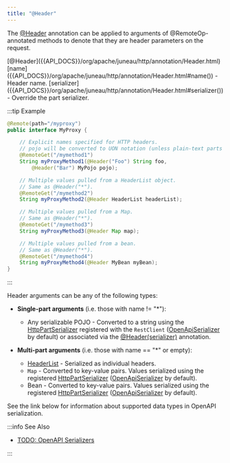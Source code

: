 ```yaml
---
title: "@Header"
---
```


The [@Header]({{API_DOCS}}/org/apache/juneau/http/annotation/Header.html) annotation can be applied to arguments of
@RemoteOp-annotated methods to denote that they are header parameters on the request.

<tree>
<node-0><java-annotation>[@Header]({{API_DOCS}}/org/apache/juneau/http/annotation/Header.html)</java-annotation></node-0>
<node-1><java-field>[name]({{API_DOCS}}/org/apache/juneau/http/annotation/Header.html#name()) - Header name.</java-field></node-1>
<node-1><java-field>[serializer]({{API_DOCS}}/org/apache/juneau/http/annotation/Header.html#serializer()) - Override the part serializer.</java-field></node-1>
</tree>

:::tip Example
```java
@Remote(path="/myproxy")
public interface MyProxy {

    // Explicit names specified for HTTP headers.
    // pojo will be converted to UON notation (unless plain-text parts enabled).
    @RemoteGet("/mymethod1")
    String myProxyMethod1(@Header("Foo") String foo,
        @Header("Bar") MyPojo pojo);

    // Multiple values pulled from a HeaderList object.
    // Same as @Header("*").
    @RemoteGet("/mymethod2")
    String myProxyMethod2(@Header HeaderList headerList);

    // Multiple values pulled from a Map.
    // Same as @Header("*").
    @RemoteGet("/mymethod3")
    String myProxyMethod3(@Header Map map);

    // Multiple values pulled from a bean.
    // Same as @Header("*").
    @RemoteGet("/mymethod4")
    String myProxyMethod4(@Header MyBean myBean);
}
```
:::

Header arguments can be any of the following types:

- **Single-part arguments** (i.e. those with name != "*"):
  - Any serializable POJO - Converted to a string using the [HttpPartSerializer]({{API_DOCS}}/org/apache/juneau/httppart/HttpPartSerializer.html) registered with the `RestClient` ([OpenApiSerializer]({{API_DOCS}}/org/apache/juneau/oapi/OpenApiSerializer.html) by default) or associated via the [@Header(serializer)]({{API_DOCS}}/org/apache/juneau/http/annotation/Header.html#serializer()) annotation.

- **Multi-part arguments** (i.e. those with name == "*" or empty):
  - [HeaderList]({{API_DOCS}}/org/apache/juneau/http/header/HeaderList.html) - Serialized as individual headers.
  - `Map` - Converted to key-value pairs. Values serialized using the registered [HttpPartSerializer]({{API_DOCS}}/org/apache/juneau/httppart/HttpPartSerializer.html) ([OpenApiSerializer]({{API_DOCS}}/org/apache/juneau/oapi/OpenApiSerializer.html) by default).
  - Bean - Converted to key-value pairs. Values serialized using the registered [HttpPartSerializer]({{API_DOCS}}/org/apache/juneau/httppart/HttpPartSerializer.html) ([OpenApiSerializer]({{API_DOCS}}/org/apache/juneau/oapi/OpenApiSerializer.html) by default).

See the link below for information about supported data types in OpenAPI serialization.

:::info See Also

- [TODO: OpenAPI Serializers](TODO.md)

:::